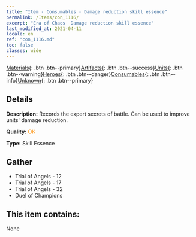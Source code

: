 ```yaml
---
title: "Item - Consumables - Damage reduction skill essence"
permalink: /Items/con_1116/
excerpt: "Era of Chaos  Damage reduction skill essence"
last_modified_at: 2021-04-11
locale: en
ref: "con_1116.md"
toc: false
classes: wide
---
```

 [Materials](/Items/){: .btn .btn--primary}[Artifacts](/Items/Artifacts/){: .btn .btn--success}[Units](/Items/Units/){: .btn .btn--warning}[Heroes](/Items/Heroes/){: .btn .btn--danger}[Consumables](/Items/Consumables/){: .btn .btn--info}[Unknown](/Items/Unknown/){: .btn .btn--primary}

## Details
 **Description:** Records the expert secrets of battle. Can be used to improve units' damage reduction.

 **Quality:** <span style="color: #FF8C00">OK</span>

 **Type:** Skill Essence

## Gather

*    Trial of Angels - 12 
*    Trial of Angels - 17 
*    Trial of Angels - 32 
*    Duel of Champions 

## This item contains:

  None

